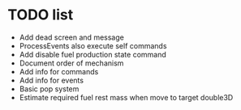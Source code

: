 # TODO list
* Add dead screen and message
* ProcessEvents also execute self commands
* Add disable fuel production state command
* Document order of mechanism
* Add info for commands
* Add info for events
* Basic pop system
* Estimate required fuel rest mass when move to target double3D